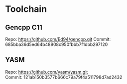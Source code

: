 # Toolchain

## Gencpp C11

Repo: https://github.com/Ed94/gencpp.git
Commit: 685bba36d5ed64b48908c950fbbb7f1dbb297120

## YASM

Repo: https://github.com/yasm/yasm.git  
Commit: 121ab150b3577b666c79a79f4a511798d7ad2432
